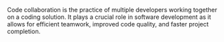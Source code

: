 Code collaboration is the practice of multiple developers working together on a coding solution. It plays a crucial role in software development as it allows for efficient teamwork, improved code quality, and faster project completion.
